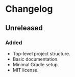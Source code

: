 # Changelog

## Unreleased
### Added
- Top-level project structure.
- Basic documentation.
- Minimal Gradle setup.
- MIT license.
